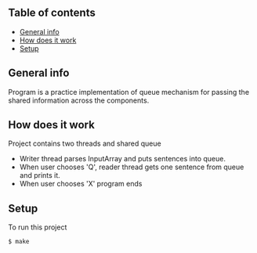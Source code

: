 ## Table of contents
* [General info](#general-info)
* [How does it work](#how-does-it-work)
* [Setup](#setup)

## General info
Program is a practice implementation of queue mechanism for passing the shared information across the components.
	
## How does it work
Project contains two threads and shared queue
* Writer thread parses InputArray and puts sentences into queue.
* When user chooses 'Q', reader thread gets one sentence from queue and prints it.
* When user chooses 'X' program ends
	
## Setup
To run this project

```
$ make
```
